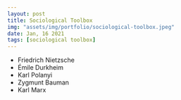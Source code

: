 ```yaml
---
layout: post
title: Sociological Toolbox
img: "assets/img/portfolio/sociological-toolbox.jpeg"
date: Jan, 16 2021
tags: [sociological toolbox]
---
```



- Friedrich Nietzsche
- Émile Durkheim
- Karl Polanyi
- Zygmunt Bauman
- Karl Marx
